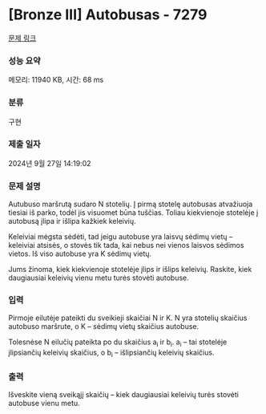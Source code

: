 # [Bronze III] Autobusas - 7279 

[문제 링크](https://www.acmicpc.net/problem/7279) 

### 성능 요약

메모리: 11940 KB, 시간: 68 ms

### 분류

구현

### 제출 일자

2024년 9월 27일 14:19:02

### 문제 설명

<p>Autubuso maršrutą sudaro N stotelių. Į pirmą stotelę autobusas atvažiuoja tiesiai iš parko, todėl jis visuomet būna tuščias. Toliau kiekvienoje stotelėje į autobusą įlipa ir išlipa kažkiek keleivių.</p>

<p>Keleiviai mėgsta sėdėti, tad jeigu autobuse yra laisvų sėdimų vietų – keleiviai atsisės, o stovės tik tada, kai nebus nei vienos laisvos sėdimos vietos. Iš viso autobuse yra K sėdimų vietų.</p>

<p>Jums žinoma, kiek kiekvienoje stotelėje įlips ir išlips keleivių. Raskite, kiek daugiausiai keleivių vienu metu turės stovėti autobuse.</p>

### 입력 

 <p>Pirmoje eilutėje pateikti du sveikieji skaičiai N ir K. N yra stotelių skaičius autobuso maršrute, o K – sėdimų vietų skaičius autobuse.</p>

<p>Tolesnėse N eilučių pateikta po du skaičius a<sub>i</sub> ir b<sub>i</sub>. a<sub>i</sub> – tai stotelėje įlipsiančių keleivių skaičius, o b<sub>i</sub> – išlipsiančių keleivių skaičius.</p>

### 출력 

 <p>Išveskite vieną sveikąjį skaičių – kiek daugiausiai keleivių turės stovėti autobuse vienu metu.</p>

